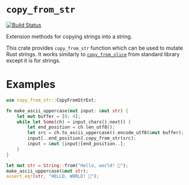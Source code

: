 # `copy_from_str`

[![Build Status](https://travis-ci.org/xfix/copy_from_str.svg?branch=master)](https://travis-ci.org/xfix/copy_from_str)

Extension methods for copying strings into a string.

This crate provides `copy_from_str` function which can be used to
mutate Rust strings. It works similarly to [`copy_from_slice`] from
standard library except it is for strings.

# Examples

```rust
use copy_from_str::CopyFromStrExt;

fn make_ascii_uppercase(mut input: &mut str) {
    let mut buffer = [0; 4];
    while let Some(ch) = input.chars().next() {
        let end_position = ch.len_utf8();
        let src = ch.to_ascii_uppercase().encode_utf8(&mut buffer);
        input[..end_position].copy_from_str(src);
        input = &mut {input}[end_position..];
    }
}

let mut str = String::from("Hello, world! 💯");
make_ascii_uppercase(&mut str);
assert_eq!(str, "HELLO, WORLD! 💯");
```

[`copy_from_slice`]: https://doc.rust-lang.org/std/primitive.slice.html#method.copy_from_slice
